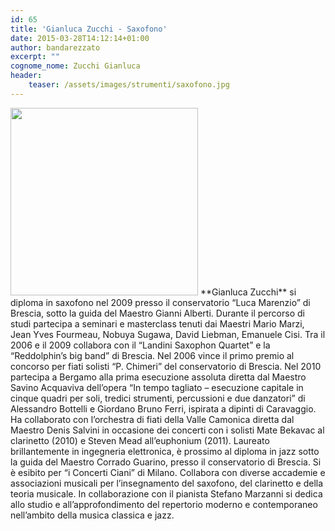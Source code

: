 ```yaml
---
id: 65
title: 'Gianluca Zucchi - Saxofono'
date: 2015-03-28T14:12:14+01:00
author: bandarezzato
excerpt: ""
cognome_nome: Zucchi Gianluca
header:
    teaser: /assets/images/strumenti/saxofono.jpg  
---
```

<img src="{{'/assets/images/insegnanti/zucchi.jpg' | relative_url}}"  class="align-left" width="300"/>
**Gianluca Zucchi** si diploma in saxofono nel 2009 presso il conservatorio “Luca Marenzio” di Brescia, sotto la guida del Maestro Gianni Alberti. Durante il percorso di studi partecipa a seminari e masterclass tenuti dai Maestri Mario Marzi, Jean Yves Fourmeau, Nobuya Sugawa, David Liebman, Emanuele Cisi. Tra il 2006 e il 2009 collabora con il “Landini Saxophon Quartet” e la “Reddolphin’s big band” di Brescia. Nel 2006 vince il primo premio al concorso per fiati solisti “P. Chimeri” del conservatorio di Brescia. Nel 2010 partecipa a Bergamo alla prima esecuzione assoluta diretta dal Maestro Savino Acquaviva dell’opera “In tempo tagliato – esecuzione capitale in cinque quadri per soli, tredici strumenti, percussioni e due danzatori” di Alessandro Bottelli e Giordano Bruno Ferri, ispirata a dipinti di Caravaggio. Ha collaborato con l’orchestra di fiati della Valle Camonica diretta dal Maestro Denis Salvini in occasione dei concerti con i solisti Mate Bekavac al clarinetto (2010) e Steven Mead all’euphonium (2011). Laureato brillantemente in ingegneria elettronica, è prossimo al diploma in jazz sotto la guida del Maestro Corrado Guarino, presso il conservatorio di Brescia. Si è esibito per “i Concerti Ciani” di Milano. Collabora con diverse accademie e associazioni musicali per l&#8217;insegnamento del saxofono, del clarinetto e della teoria musicale. In collaborazione con il pianista Stefano Marzanni si dedica allo studio e all’approfondimento del repertorio moderno e contemporaneo nell’ambito della musica classica e jazz.